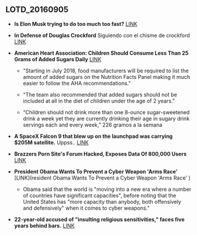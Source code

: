 ## LOTD_20160905

- **Is Elon Musk trying to do too much too fast?** [LINK](http://www.latimes.com/business/la-fi-spacex-tesla-musk-20160902-snap-story.html)

- **In Defense of Douglas Crockford** Siguiendo con el chisme de crockford [LINK](http://atom-morgan.github.io/in-defense-of-douglas-crockford)

- **American Heart Association: Children Should Consume Less Than 25 Grams of Added Sugars Daily** [LINK](http://www.sci-news.com/medicine/children-added-sugars-04125.html)

  - "Starting in July 2018, food manufacturers will be required to list the amount of added sugars on the Nutrition Facts Panel making it much easier to follow the AHA recommendations."

  - "The team also recommended that added sugars should not be included at all in the diet of children under the age of 2 years."

  - “Children should not drink more than one 8-ounce sugar-sweetened drink a week yet they are currently drinking their age in sugary drink servings each and every week,” 226 gramos a la semana

- **A SpaceX Falcon 9 that blew up on the launchpad was carrying $205M satellite.** Uppss.. [LINK](http://arstechnica.com/science/2016/09/spacex-explosion-amos-6-satellite-owner-demands-50-million-dollars/)

- **Brazzers Porn Site's Forum Hacked, Exposes Data Of 800,000 Users** [LINK](https://it.slashdot.org/story/16/09/05/141202/brazzers-porn-sites-forum-hacked-exposes-data-of-800000-users)

- **President Obama Wants To Prevent a Cyber Weapon 'Arms Race'** [LINK](resident Obama Wants To Prevent a Cyber Weapon 'Arms Race' )
  - Obama said that the world is "moving into a new era where a number of countries have significant capacities", before noting that the United States has "more capacity than anybody, both offensively and defensively" when it comes to cyber weapons."

- **22-year-old accused of "insulting religious sensitivities," faces five years behind bars.** [LINK](http://arstechnica.com/tech-policy/2016/09/pokemon-go-church-russian-blogger-sokolovsky-faces-jail-term/)

